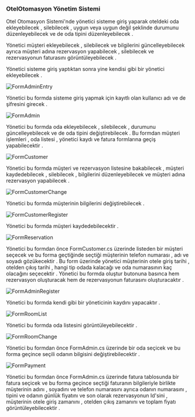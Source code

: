 ### OtelOtomasyon Yönetim Sistemi

Otel Otomasyon Sistemi'nde yönetici sisteme giriş yaparak oteldeki oda ekleyebilecek , silebilecek , uygun veya uygun değil şeklinde durumunu düzenleyebilecek ve de oda tipini düzenleyebilecek .

Yönetici müşteri ekleyebilecek , silebilecek ve bilgilerini güncelleyebilecek ayrıca müşteri adına rezervasyon yapabilecek , silebilecek ve rezervasyonun faturasını görüntüleyebilecek .

Yönetici sisteme giriş yaptıktan sonra yine kendisi gibi bir yönetici ekleyebilecek .

 ![FormAdminEntry](ScreenShoot/FormAdminEntry.png)

Yönetici bu formda sisteme giriş yapmak için kayıtlı olan kullanıcı adı ve de şifresini girecek .

![FormAdmin](ScreenShoot/FormAdmin.png)

Yönetici bu formda oda ekleyebilecek , silebilecek , durumunu güncelleyebilecek ve de oda tipini değiştirebilecek . Bu formdan müşteri işlemleri , oda listesi , yönetici kaydı ve fatura formlarına geçiş yapabilecektir .

![FormCustomer](ScreenShoot/FormCustomer.png)

Yönetici bu formda müşteri ve rezervasyon listesine bakabilecek , müşteri kaydedebilecek , silebilecek , bilgilerini düzenleyebilecek ve müşteri adına rezervasyon yapabilecek .

![FormCustomerChange](ScreenShoot/FormCustomerChange.png)

Yönetici bu formda müşterinin bilgilerini değiştirebilecek .

![FormCustomerRegister](ScreenShoot/FormCustomerRegister.png)

Yönetici bu formda müşteri kaydedebilecektir .

![FormReservation](ScreenShoot/FormReservation.png)

Yönetici bu formdan önce FormCustomer.cs üzerinde listeden bir müşteri seçecek ve bu forma geçtiğinde seçtiği müşterinin telefon numarası , adı ve soyadı gözükecektir . Bu form üzerinde yönetici müşterinin otele giriş tarihi , otelden çıkış tarihi , hangi tip odada kalacağı ve oda numarasının kaç olacağını seçecektir . Yönetici bu formda oluştur butonuna basınca hem rezervasyon oluşturacak hem de rezervasyonun faturasını oluşturacaktır .

![FormAdminRegister](ScreenShoot/FormAdminRegister.png)

Yönetici bu formda kendi gibi bir yöneticinin kaydını yapacaktır .

![FormRoomList](ScreenShoot/FormRoomList.png)

Yönetici bu formda oda listesini görüntüleyebilecektir .

![FormRoomChange](ScreenShoot/FormRoomChange.png)

Yönetici bu formdan önce FormAdmin.cs üzerinde bir oda seçicek ve bu forma geçince seçili odanın bilgisini değiştirebilecektir .

![FormPayment](ScreenShoot/FormPayment.png)

Yönetici bu formdan önce FormAdmin.cs üzerinde fatura tablosunda bir fatura seçicek ve bu forma geçince seçtiği faturanın bilgileriyle birlikte müşterinin adını , soyadını ve telefon numarasını ayrıca odanın numarasını , tipini ve odanın günlük fiyatını ve son olarak rezervasyonun Id'sini , müşterinin otele giriş zamanını , otelden çıkış zamanını ve toplam fiyatı görüntüleyebilecektir .
